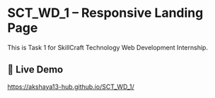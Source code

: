 # SCT_WD_1 – Responsive Landing Page

This is Task 1 for SkillCraft Technology Web Development Internship.

## 🚀 Live Demo
https://akshaya13-hub.github.io/SCT_WD_1/
